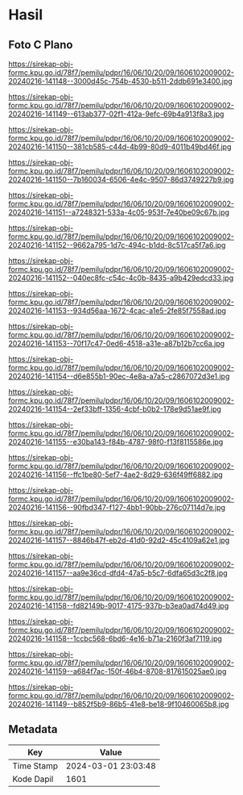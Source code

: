 # Hasil

## Foto C Plano

https://sirekap-obj-formc.kpu.go.id/78f7/pemilu/pdpr/16/06/10/20/09/1606102009002-20240216-141148--3000d45c-754b-4530-b511-2ddb691e3400.jpg

https://sirekap-obj-formc.kpu.go.id/78f7/pemilu/pdpr/16/06/10/20/09/1606102009002-20240216-141149--613ab377-02f1-412a-9efc-69b4a913f8a3.jpg

https://sirekap-obj-formc.kpu.go.id/78f7/pemilu/pdpr/16/06/10/20/09/1606102009002-20240216-141150--381cb585-c44d-4b99-80d9-4011b49bd46f.jpg

https://sirekap-obj-formc.kpu.go.id/78f7/pemilu/pdpr/16/06/10/20/09/1606102009002-20240216-141150--7b160034-6506-4e4c-9507-86d3749227b9.jpg

https://sirekap-obj-formc.kpu.go.id/78f7/pemilu/pdpr/16/06/10/20/09/1606102009002-20240216-141151--a7248321-533a-4c05-953f-7e40be09c67b.jpg

https://sirekap-obj-formc.kpu.go.id/78f7/pemilu/pdpr/16/06/10/20/09/1606102009002-20240216-141152--9662a795-1d7c-494c-b1dd-8c517ca5f7a6.jpg

https://sirekap-obj-formc.kpu.go.id/78f7/pemilu/pdpr/16/06/10/20/09/1606102009002-20240216-141152--040ec8fc-c54c-4c0b-8435-a9b429edcd33.jpg

https://sirekap-obj-formc.kpu.go.id/78f7/pemilu/pdpr/16/06/10/20/09/1606102009002-20240216-141153--934d56aa-1672-4cac-a1e5-2fe85f7558ad.jpg

https://sirekap-obj-formc.kpu.go.id/78f7/pemilu/pdpr/16/06/10/20/09/1606102009002-20240216-141153--70f17c47-0ed6-4518-a31e-a87b12b7cc6a.jpg

https://sirekap-obj-formc.kpu.go.id/78f7/pemilu/pdpr/16/06/10/20/09/1606102009002-20240216-141154--d6e855b1-90ec-4e8a-a7a5-c2867072d3e1.jpg

https://sirekap-obj-formc.kpu.go.id/78f7/pemilu/pdpr/16/06/10/20/09/1606102009002-20240216-141154--2ef33bff-1356-4cbf-b0b2-178e9d51ae9f.jpg

https://sirekap-obj-formc.kpu.go.id/78f7/pemilu/pdpr/16/06/10/20/09/1606102009002-20240216-141155--e30ba143-f84b-4787-98f0-f13f8115586e.jpg

https://sirekap-obj-formc.kpu.go.id/78f7/pemilu/pdpr/16/06/10/20/09/1606102009002-20240216-141156--ffc1be80-5ef7-4ae2-8d29-636f49ff6882.jpg

https://sirekap-obj-formc.kpu.go.id/78f7/pemilu/pdpr/16/06/10/20/09/1606102009002-20240216-141156--90fbd347-f127-4bb1-90bb-276c07114d7e.jpg

https://sirekap-obj-formc.kpu.go.id/78f7/pemilu/pdpr/16/06/10/20/09/1606102009002-20240216-141157--8846b47f-eb2d-41d0-92d2-45c4109a62e1.jpg

https://sirekap-obj-formc.kpu.go.id/78f7/pemilu/pdpr/16/06/10/20/09/1606102009002-20240216-141157--aa9e36cd-dfd4-47a5-b5c7-6dfa65d3c2f8.jpg

https://sirekap-obj-formc.kpu.go.id/78f7/pemilu/pdpr/16/06/10/20/09/1606102009002-20240216-141158--fd82149b-9017-4175-937b-b3ea0ad74d49.jpg

https://sirekap-obj-formc.kpu.go.id/78f7/pemilu/pdpr/16/06/10/20/09/1606102009002-20240216-141158--1ccbc568-6bd6-4e16-b71a-2160f3af7119.jpg

https://sirekap-obj-formc.kpu.go.id/78f7/pemilu/pdpr/16/06/10/20/09/1606102009002-20240216-141159--a684f7ac-150f-46b4-8708-817615025ae0.jpg

https://sirekap-obj-formc.kpu.go.id/78f7/pemilu/pdpr/16/06/10/20/09/1606102009002-20240216-141149--b852f5b9-86b5-41e8-be18-9f10460065b8.jpg


## Metadata

| Key        | Value               |
| ---------- | ------------------- |
| Time Stamp | 2024-03-01 23:03:48 |
| Kode Dapil | 1601                |



